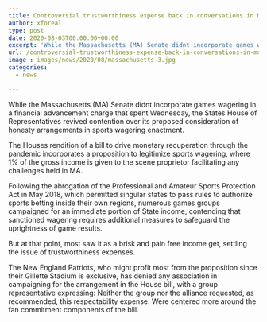 ```yaml
---
title: Controversial trustworthiness expense back in conversations in MA
author: xforeal 
type: post
date: 2020-08-03T00:00:00+00:00
excerpt: 'While the Massachusetts (MA) Senate didnt incorporate games wagering in a monetary improvement charge that spent Wednesday, the States House of Representatives revived contention over its proposed consideration of respectability arrangements in sports wagering legislation '
url: /controversial-trustworthiness-expense-back-in-conversations-in-ma/
image : images/news/2020/08/massachusetts-3.jpg
categories:
  - news

---
```

While the Massachusetts (MA) Senate didnt incorporate games wagering in a financial advancement charge that spent Wednesday, the States House of Representatives revived contention over its proposed consideration of honesty arrangements in sports wagering enactment. 

The Houses rendition of a bill to drive monetary recuperation through the pandemic incorporates a proposition to legitimize sports wagering, where 1&percnt; of the gross income is given to the scene proprietor facilitating any challenges held in MA. 

Following the abrogation of the Professional and Amateur Sports Protection Act in May 2018, which permitted singular states to pass rules to authorize sports betting inside their own regions, numerous games groups campaigned for an immediate portion of State income, contending that sanctioned wagering requires additional measures to safeguard the uprightness of game results. 

But at that point, most saw it as a brisk and pain free income get, settling the issue of trustworthiness expenses. 

The New England Patriots, who might profit most from the proposition since their Gillette Stadium is exclusive, has denied any association in campaigning for the arrangement in the House bill, with a group representative expressing: Neither the group nor the alliance requested, as recommended, this respectability expense. Were centered more around the fan commitment components of the bill.